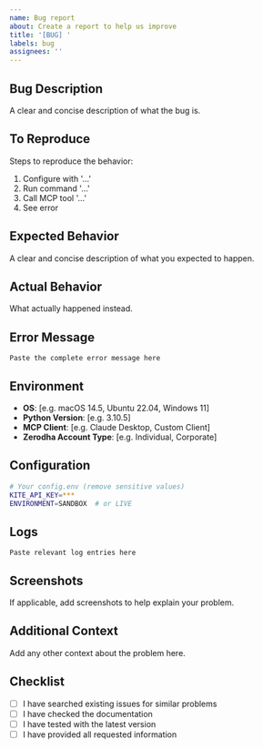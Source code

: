 ```yaml
---
name: Bug report
about: Create a report to help us improve
title: '[BUG] '
labels: bug
assignees: ''
---
```


## Bug Description
A clear and concise description of what the bug is.

## To Reproduce
Steps to reproduce the behavior:
1. Configure with '...'
2. Run command '...'
3. Call MCP tool '...'
4. See error

## Expected Behavior
A clear and concise description of what you expected to happen.

## Actual Behavior
What actually happened instead.

## Error Message
```
Paste the complete error message here
```

## Environment
- **OS**: [e.g. macOS 14.5, Ubuntu 22.04, Windows 11]
- **Python Version**: [e.g. 3.10.5]
- **MCP Client**: [e.g. Claude Desktop, Custom Client]
- **Zerodha Account Type**: [e.g. Individual, Corporate]

## Configuration
```bash
# Your config.env (remove sensitive values)
KITE_API_KEY=***
ENVIRONMENT=SANDBOX  # or LIVE
```

## Logs
```
Paste relevant log entries here
```

## Screenshots
If applicable, add screenshots to help explain your problem.

## Additional Context
Add any other context about the problem here.

## Checklist
- [ ] I have searched existing issues for similar problems
- [ ] I have checked the documentation
- [ ] I have tested with the latest version
- [ ] I have provided all requested information
